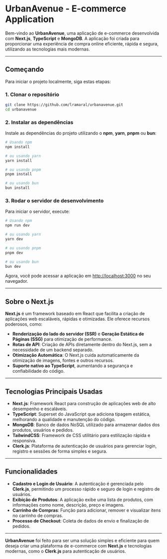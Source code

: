 # UrbanAvenue - E-commerce Application

Bem-vindo ao **UrbanAvenue**, uma aplicação de e-commerce desenvolvida com **Next.js**, **TypeScript** e **MongoDB**. A aplicação foi criada para proporcionar uma experiência de compra online eficiente, rápida e segura, utilizando as tecnologias mais modernas.

---

## Começando

Para iniciar o projeto localmente, siga estas etapas:

### 1. Clonar o repositório

```bash
git clone https://github.com/lramaral/urbanavenue.git
cd urbanavenue
```

### 2. Instalar as dependências

Instale as dependências do projeto utilizando o **npm**, **yarn**, **pnpm** ou **bun**:

```bash
# Usando npm
npm install

# ou usando yarn
yarn install

# ou usando pnpm
pnpm install

# ou usando bun
bun install
```

### 3. Rodar o servidor de desenvolvimento

Para iniciar o servidor, execute:

```bash
# Usando npm
npm run dev

# ou usando yarn
yarn dev

# ou usando pnpm
pnpm dev

# ou usando bun
bun dev
```

Agora, você pode acessar a aplicação em [http://localhost:3000](http://localhost:3000) no seu navegador.

---

## Sobre o Next.js

**Next.js** é um framework baseado em React que facilita a criação de aplicações web escaláveis, rápidas e otimizadas. Ele oferece recursos poderosos, como:

- **Renderização do lado do servidor (SSR)** e **Geração Estática de Páginas (SSG)** para otimização de performance.
- **Rotas de API**: Criação de APIs diretamente dentro do Next.js, sem a necessidade de um backend separado.
- **Otimização Automática**: O Next.js cuida automaticamente da otimização de imagens, fontes e outros recursos.
- **Suporte nativo ao TypeScript**, aumentando a segurança e confiabilidade do código.

---

## Tecnologias Principais Usadas

- **Next.js**: Framework React para construção de aplicações web de alto desempenho e escaláveis.
- **TypeScript**: Superset do JavaScript que adiciona tipagem estática, melhorando a qualidade e manutenção do código.
- **MongoDB**: Banco de dados NoSQL utilizado para armazenar dados dos produtos, usuários e pedidos.
- **TailwindCSS**: Framework de CSS utilitário para estilização rápida e responsiva.
- **Clerk.js**: Plataforma de autenticação de usuários para gerenciar login, registro e sessões de forma simples e segura.

---

## Funcionalidades

- **Cadastro e Login de Usuário**: A autenticação é gerenciada pelo **Clerk.js**, permitindo um processo rápido e seguro de login e registro de usuários.
- **Exibição de Produtos**: A aplicação exibe uma lista de produtos, com informações como nome, descrição, preço e imagens.
- **Carrinho de Compras**: Função para adicionar, remover e visualizar itens no carrinho de compras.
- **Processo de Checkout**: Coleta de dados de envio e finalização de pedidos.

---

**UrbanAvenue** foi feito para ser uma solução simples e eficiente para quem deseja criar uma plataforma de e-commerce com **Next.js** e tecnologias modernas, como o **Clerk.js** para autenticação de usuários.

